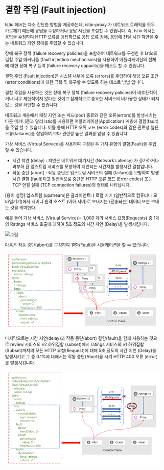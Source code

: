 # 결함 주입 \(Fault injection\)

Istio 에서는 다소 간단한 방법을 제공하는데, istio-proxy 가 네트워크 트래픽을 모두 가로채기 때문에 응답을 수정하거나 응답 시간을 조절할 수 있습니다. 즉, Istio 에서는 응답을 수정하여 HTTP 오류를 응답하므로 응답 오류 장애, 응답에 전달 시간 지연을 주는 네트워크 지연 장애를 주입할 수 있습니다.

장애 복구 정책 \(failure recovery policies\)을 포함하여 네트워크를 구성한 후 Istio의 결함 주입 메커니즘 \(fault injection mechanisms\)을 사용하여 어플리케이션의 전체에 대한 장애 복구 능력 \(failure recovery capacity\)을 테스트 할 수 있습니다.

결함 주입 \(Fault injection\)은 시스템 내부에 오류 \(errors\)를 주입하여 해당 오류 조건 \(error conditions\)에 대한 극복 및 복구할 수 있도록 하는 테스트 방법 입니다.

결함 주입을 사용하는 것은 장애 복구 정책 \(failure recovery policies\)이 비호환적이거나 너무 제한적이지 않다는 것이고 잠재적으로 중요한 서비스의 비가용한 상태가 되지 않는 것을 확인할 수 있습니다.

네트워크 계층에서 패킷 지연 또는 파드\(pod\) 종료와 같은 오류\(errors\)를 발생시키는 다른 메커니즘과 달리 Istio를 사용하면 어플리케이션\(Application\) 계층에 결함\(fault\)을 주입 할 수 있습니다. 이를 통해 HTTP 오류 코드 \(error codes\)와 같은 관련성 높은 오류\(failures\)를 삽입하여 보다 관련성 높은 결과를 얻을 수 있습니다.

가상 서비스 \(Virtual Service\)를 사용하여 구성된 두 가지 유형의 결함\(Fault\)을 주입 할 수 있습니다.

* 시간 지연 \(delay\) : 지연은 네트워크 대기시간 \(Network Latency\) 가 증가하거나 과부하 된 업스트림 서비스를 모방하여 지연되는 시간차를 발생시킨 결함입니다.
* 작동 중단 \(abort\) : 작동 중단은 업스트림 서비스의 실패 \(failure\)를 모방하여 발생시킨 결함 \(fault\)이고 일반적으로 중단은 HTTP 오류 코드 \(Error codes\) 또는 TCP 연결 실패 \(TCP connection failures\)의 형태로 나타납니다.

\[용어 설명\] 업스트림 \(upstream\)은 클라이언트나 로컬 기기 \(일반적으로 컴퓨터나 모바일기기\)에서 서버나 원격 호스트 \(이하 서버\)로 보내지는 \(전송되는\) 데이터 또는 보내는 것을 의미한다.

예를 들어 가상 서비스 \(Virtual Service\)는 1,000 개의 서비스 요청\(Requests\) 중 1개의 Ratings 서비스 호출에 대하여 5초 정도의 시간 지연 \(Delay\)을 발생시킵니다.

![&#xADF8;&#xB9BC;](https://github.com/istiokrsg/istio_book_kr/tree/50e9e3d699dffedd253f64968a6b6fe18f85539d/.gitbook/assets/delay_ex.png)

다음은 작동 중단\(abort\)를 구성하여 결함\(Fault\)을 시뮬레이션을 할 수 있습니다.

![](../../../.gitbook/assets/20200409_211236.png)

마지막으로는 시간 지연\(delay\)과 작동 중단\(abort\) 결함\(fault\)을 함께 사용하는 것으로 review 서비스의 v2 하위집합 \(subset\)에서 ratings 서비스의 v1 하위집합\(Subset\)까지의 모든 HTTP 요청\(Request\)에 대해 5초 정도의 시간 지연 \(Delay\)을 발생시키고 그 중 0.1%에 대해서는 작동 중단\(Abort\)을 시켜 HTTP 400 오류 \(error\)를 발생시킵니다.

![](../../../.gitbook/assets/20200409_211645.png)

